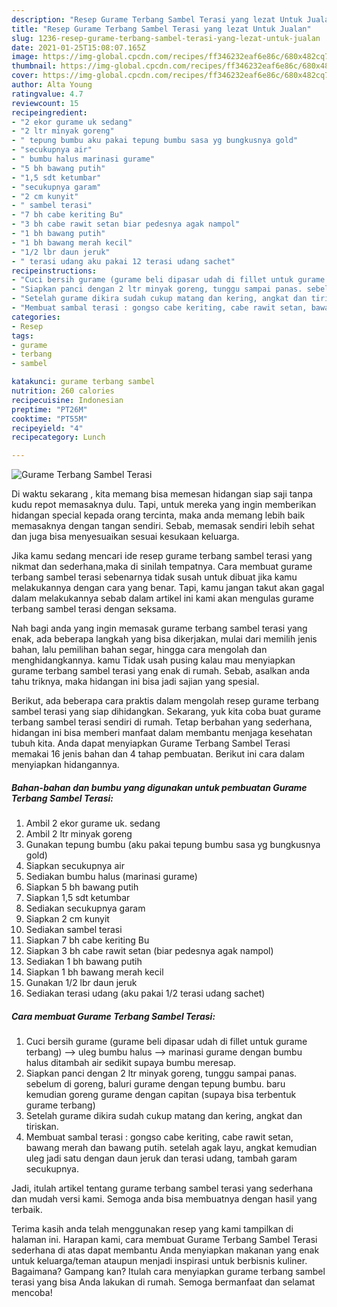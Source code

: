 ```yaml
---
description: "Resep Gurame Terbang Sambel Terasi yang lezat Untuk Jualan"
title: "Resep Gurame Terbang Sambel Terasi yang lezat Untuk Jualan"
slug: 1236-resep-gurame-terbang-sambel-terasi-yang-lezat-untuk-jualan
date: 2021-01-25T15:08:07.165Z
image: https://img-global.cpcdn.com/recipes/ff346232eaf6e86c/680x482cq70/gurame-terbang-sambel-terasi-foto-resep-utama.jpg
thumbnail: https://img-global.cpcdn.com/recipes/ff346232eaf6e86c/680x482cq70/gurame-terbang-sambel-terasi-foto-resep-utama.jpg
cover: https://img-global.cpcdn.com/recipes/ff346232eaf6e86c/680x482cq70/gurame-terbang-sambel-terasi-foto-resep-utama.jpg
author: Alta Young
ratingvalue: 4.7
reviewcount: 15
recipeingredient:
- "2 ekor gurame uk sedang"
- "2 ltr minyak goreng"
- " tepung bumbu aku pakai tepung bumbu sasa yg bungkusnya gold"
- "secukupnya air"
- " bumbu halus marinasi gurame"
- "5 bh bawang putih"
- "1,5 sdt ketumbar"
- "secukupnya garam"
- "2 cm kunyit"
- " sambel terasi"
- "7 bh cabe keriting Bu"
- "3 bh cabe rawit setan biar pedesnya agak nampol"
- "1 bh bawang putih"
- "1 bh bawang merah kecil"
- "1/2 lbr daun jeruk"
- " terasi udang aku pakai 12 terasi udang sachet"
recipeinstructions:
- "Cuci bersih gurame (gurame beli dipasar udah di fillet untuk gurame terbang) --&gt; uleg bumbu halus --&gt; marinasi gurame dengan bumbu halus ditambah air sedikit supaya bumbu meresap."
- "Siapkan panci dengan 2 ltr minyak goreng, tunggu sampai panas. sebelum di goreng, baluri gurame dengan tepung bumbu. baru kemudian goreng gurame dengan capitan (supaya bisa terbentuk gurame terbang)"
- "Setelah gurame dikira sudah cukup matang dan kering, angkat dan tiriskan."
- "Membuat sambal terasi : gongso cabe keriting, cabe rawit setan, bawang merah dan bawang putih. setelah agak layu, angkat kemudian uleg jadi satu dengan daun jeruk dan terasi udang, tambah garam secukupnya."
categories:
- Resep
tags:
- gurame
- terbang
- sambel

katakunci: gurame terbang sambel 
nutrition: 260 calories
recipecuisine: Indonesian
preptime: "PT26M"
cooktime: "PT55M"
recipeyield: "4"
recipecategory: Lunch

---
```



![Gurame Terbang Sambel Terasi](https://img-global.cpcdn.com/recipes/ff346232eaf6e86c/680x482cq70/gurame-terbang-sambel-terasi-foto-resep-utama.jpg)

Di waktu  sekarang , kita memang bisa memesan hidangan siap saji tanpa kudu repot memasaknya dulu. Tapi, untuk mereka yang ingin memberikan hidangan special kepada orang tercinta, maka anda memang lebih baik memasaknya dengan tangan sendiri. Sebab, memasak sendiri lebih sehat dan juga bisa menyesuaikan sesuai kesukaan keluarga.

Jika kamu sedang mencari ide resep gurame terbang sambel terasi yang nikmat dan sederhana,maka di sinilah tempatnya. Cara membuat gurame terbang sambel terasi  sebenarnya tidak susah untuk dibuat jika kamu melakukannya dengan cara yang benar. Tapi, kamu jangan takut akan gagal dalam melakukannya 
sebab dalam artikel ini kami akan mengulas gurame terbang sambel terasi dengan seksama.  



Nah bagi anda yang ingin memasak gurame terbang sambel terasi yang enak, ada beberapa langkah yang bisa dikerjakan, mulai dari memilih jenis bahan, lalu pemilihan bahan segar, hingga cara mengolah dan menghidangkannya. kamu Tidak usah pusing kalau mau menyiapkan gurame terbang sambel terasi yang enak di rumah. Sebab, asalkan anda  tahu triknya, maka hidangan ini bisa jadi sajian yang spesial.

Berikut, ada beberapa cara praktis  dalam mengolah resep gurame terbang sambel terasi yang siap dihidangkan. Sekarang, yuk kita coba buat gurame terbang sambel terasi sendiri di rumah. Tetap berbahan yang sederhana, hidangan ini bisa memberi manfaat dalam membantu menjaga kesehatan tubuh kita. Anda dapat menyiapkan Gurame Terbang Sambel Terasi memakai 16 jenis bahan dan 4 tahap pembuatan. Berikut ini cara dalam menyiapkan hidangannya.

<!--inarticleads1-->

##### Bahan-bahan dan bumbu yang digunakan untuk pembuatan Gurame Terbang Sambel Terasi:

1. Ambil 2 ekor gurame uk. sedang
1. Ambil 2 ltr minyak goreng
1. Gunakan  tepung bumbu (aku pakai tepung bumbu sasa yg bungkusnya gold)
1. Siapkan secukupnya air
1. Sediakan  bumbu halus (marinasi gurame)
1. Siapkan 5 bh bawang putih
1. Siapkan 1,5 sdt ketumbar
1. Sediakan secukupnya garam
1. Siapkan 2 cm kunyit
1. Sediakan  sambel terasi
1. Siapkan 7 bh cabe keriting Bu
1. Siapkan 3 bh cabe rawit setan (biar pedesnya agak nampol)
1. Sediakan 1 bh bawang putih
1. Siapkan 1 bh bawang merah kecil
1. Gunakan 1/2 lbr daun jeruk
1. Sediakan  terasi udang (aku pakai 1/2 terasi udang sachet)




<!--inarticleads2-->

##### Cara membuat Gurame Terbang Sambel Terasi:

1. Cuci bersih gurame (gurame beli dipasar udah di fillet untuk gurame terbang) --&gt; uleg bumbu halus --&gt; marinasi gurame dengan bumbu halus ditambah air sedikit supaya bumbu meresap.
1. Siapkan panci dengan 2 ltr minyak goreng, tunggu sampai panas. sebelum di goreng, baluri gurame dengan tepung bumbu. baru kemudian goreng gurame dengan capitan (supaya bisa terbentuk gurame terbang)
1. Setelah gurame dikira sudah cukup matang dan kering, angkat dan tiriskan.
1. Membuat sambal terasi : gongso cabe keriting, cabe rawit setan, bawang merah dan bawang putih. setelah agak layu, angkat kemudian uleg jadi satu dengan daun jeruk dan terasi udang, tambah garam secukupnya.




Jadi, itulah artikel tentang  gurame terbang sambel terasi  yang sederhana dan mudah versi kami. Semoga anda bisa membuatnya dengan hasil yang terbaik. 

Terima kasih anda telah menggunakan resep yang kami tampilkan di halaman ini. Harapan kami, cara membuat  Gurame Terbang Sambel Terasi sederhana di atas dapat membantu Anda menyiapkan makanan yang enak untuk keluarga/teman ataupun menjadi inspirasi untuk berbisnis kuliner. Bagaimana? Gampang kan? Itulah cara menyiapkan gurame terbang sambel terasi yang bisa Anda lakukan di rumah. Semoga bermanfaat dan selamat mencoba!

